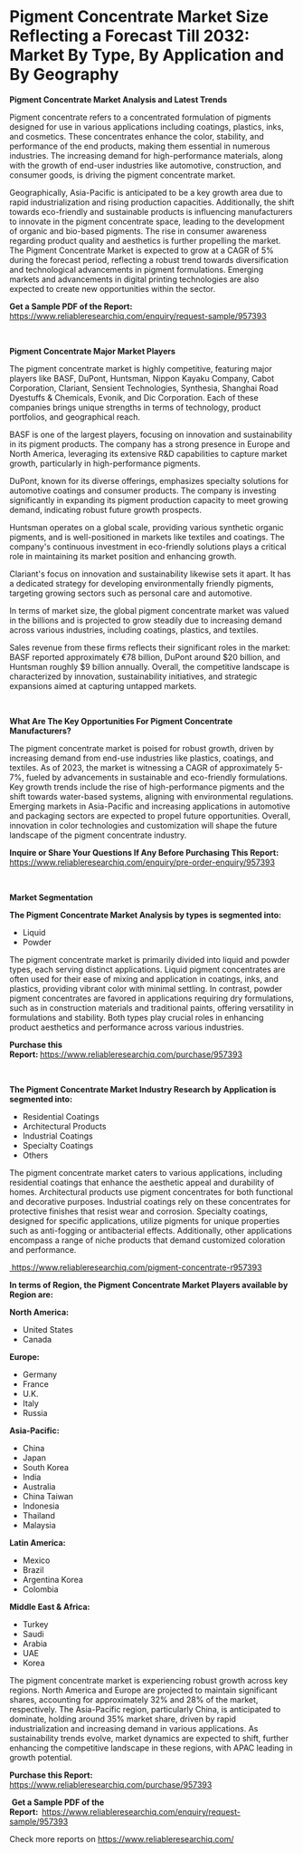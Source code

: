 <p><h1>Pigment Concentrate Market Size Reflecting a Forecast Till 2032: Market By Type, By Application and By Geography</h1></p><p><strong>Pigment Concentrate Market Analysis and Latest Trends</strong></p>
<p><p>Pigment concentrate refers to a concentrated formulation of pigments designed for use in various applications including coatings, plastics, inks, and cosmetics. These concentrates enhance the color, stability, and performance of the end products, making them essential in numerous industries. The increasing demand for high-performance materials, along with the growth of end-user industries like automotive, construction, and consumer goods, is driving the pigment concentrate market.</p><p>Geographically, Asia-Pacific is anticipated to be a key growth area due to rapid industrialization and rising production capacities. Additionally, the shift towards eco-friendly and sustainable products is influencing manufacturers to innovate in the pigment concentrate space, leading to the development of organic and bio-based pigments. The rise in consumer awareness regarding product quality and aesthetics is further propelling the market. The Pigment Concentrate Market is expected to grow at a CAGR of 5% during the forecast period, reflecting a robust trend towards diversification and technological advancements in pigment formulations. Emerging markets and advancements in digital printing technologies are also expected to create new opportunities within the sector.</p></p>
<p><strong>Get a Sample PDF of the Report:&nbsp;</strong> <a href="https://www.reliableresearchiq.com/enquiry/request-sample/957393?utm_campaign=1906&utm_medium=2&utm_source=Github&utm_content=ia&utm_term=30012025&utm_id=pigment-concentrate">https://www.reliableresearchiq.com/enquiry/request-sample/957393</a></p>
<p>&nbsp;</p>
<p><strong>Pigment Concentrate Major Market Players</strong></p>
<p><p>The pigment concentrate market is highly competitive, featuring major players like BASF, DuPont, Huntsman, Nippon Kayaku Company, Cabot Corporation, Clariant, Sensient Technologies, Synthesia, Shanghai Road Dyestuffs & Chemicals, Evonik, and Dic Corporation. Each of these companies brings unique strengths in terms of technology, product portfolios, and geographical reach.</p><p>BASF is one of the largest players, focusing on innovation and sustainability in its pigment products. The company has a strong presence in Europe and North America, leveraging its extensive R&D capabilities to capture market growth, particularly in high-performance pigments.</p><p>DuPont, known for its diverse offerings, emphasizes specialty solutions for automotive coatings and consumer products. The company is investing significantly in expanding its pigment production capacity to meet growing demand, indicating robust future growth prospects.</p><p>Huntsman operates on a global scale, providing various synthetic organic pigments, and is well-positioned in markets like textiles and coatings. The company's continuous investment in eco-friendly solutions plays a critical role in maintaining its market position and enhancing growth.</p><p>Clariant's focus on innovation and sustainability likewise sets it apart. It has a dedicated strategy for developing environmentally friendly pigments, targeting growing sectors such as personal care and automotive.</p><p>In terms of market size, the global pigment concentrate market was valued in the billions and is projected to grow steadily due to increasing demand across various industries, including coatings, plastics, and textiles.</p><p>Sales revenue from these firms reflects their significant roles in the market: BASF reported approximately €78 billion, DuPont around $20 billion, and Huntsman roughly $9 billion annually. Overall, the competitive landscape is characterized by innovation, sustainability initiatives, and strategic expansions aimed at capturing untapped markets.</p></p>
<p>&nbsp;</p>
<p><strong>What Are The Key Opportunities For Pigment Concentrate Manufacturers?</strong></p>
<p><p>The pigment concentrate market is poised for robust growth, driven by increasing demand from end-use industries like plastics, coatings, and textiles. As of 2023, the market is witnessing a CAGR of approximately 5-7%, fueled by advancements in sustainable and eco-friendly formulations. Key growth trends include the rise of high-performance pigments and the shift towards water-based systems, aligning with environmental regulations. Emerging markets in Asia-Pacific and increasing applications in automotive and packaging sectors are expected to propel future opportunities. Overall, innovation in color technologies and customization will shape the future landscape of the pigment concentrate industry.</p></p>
<p><strong>Inquire or Share Your Questions If Any Before Purchasing This Report:</strong> <a href="https://www.reliableresearchiq.com/enquiry/pre-order-enquiry/957393?utm_campaign=1906&utm_medium=2&utm_source=Github&utm_content=ia&utm_term=30012025&utm_id=pigment-concentrate">https://www.reliableresearchiq.com/enquiry/pre-order-enquiry/957393</a></p>
<p>&nbsp;</p>
<p><strong>Market Segmentation</strong></p>
<p><strong>The Pigment Concentrate Market Analysis by types is segmented into:</strong></p>
<p><ul><li>Liquid</li><li>Powder</li></ul></p>
<p><p>The pigment concentrate market is primarily divided into liquid and powder types, each serving distinct applications. Liquid pigment concentrates are often used for their ease of mixing and application in coatings, inks, and plastics, providing vibrant color with minimal settling. In contrast, powder pigment concentrates are favored in applications requiring dry formulations, such as in construction materials and traditional paints, offering versatility in formulations and stability. Both types play crucial roles in enhancing product aesthetics and performance across various industries.</p></p>
<p><strong>Purchase this Report:&nbsp;</strong><a href="https://www.reliableresearchiq.com/purchase/957393?utm_campaign=1906&utm_medium=2&utm_source=Github&utm_content=ia&utm_term=30012025&utm_id=pigment-concentrate">https://www.reliableresearchiq.com/purchase/957393</a></p>
<p>&nbsp;</p>
<p><strong>The Pigment Concentrate Market Industry Research by Application is segmented into:</strong></p>
<p><ul><li>Residential Coatings</li><li>Architectural Products</li><li>Industrial Coatings</li><li>Specialty Coatings</li><li>Others</li></ul></p>
<p><p>The pigment concentrate market caters to various applications, including residential coatings that enhance the aesthetic appeal and durability of homes. Architectural products use pigment concentrates for both functional and decorative purposes. Industrial coatings rely on these concentrates for protective finishes that resist wear and corrosion. Specialty coatings, designed for specific applications, utilize pigments for unique properties such as anti-fogging or antibacterial effects. Additionally, other applications encompass a range of niche products that demand customized coloration and performance.</p></p>
<p><a href="https://www.reliableresearchiq.com/pigment-concentrate-r957393?utm_campaign=1906&utm_medium=2&utm_source=Github&utm_content=ia&utm_term=30012025&utm_id=pigment-concentrate">&nbsp;https://www.reliableresearchiq.com/pigment-concentrate-r957393</a></p>
<p><strong>In terms of Region, the Pigment Concentrate Market Players available by Region are:</strong></p>
<p>
    <p> <strong> North America: </strong>
        <ul>
            <li>United States</li>
            <li>Canada</li>
        </ul>
        </p> 
    <p> <strong> Europe: </strong>
        <ul>
            <li>Germany</li>
            <li>France</li>
            <li>U.K.</li>
            <li>Italy</li>
            <li>Russia</li>
        </ul>
        </p> 
    <p> <strong> Asia-Pacific: </strong>
        <ul>
            <li>China</li>
            <li>Japan</li>
            <li>South Korea</li>
            <li>India</li>
            <li>Australia</li>
            <li>China Taiwan</li>
            <li>Indonesia</li>
            <li>Thailand</li>
            <li>Malaysia</li>
        </ul>
        </p> 
    <p> <strong> Latin America: </strong>
        <ul>
            <li>Mexico</li>
            <li>Brazil</li>
            <li>Argentina Korea</li>
            <li>Colombia</li>
        </ul>
        </p> 
    <p> <strong> Middle East & Africa: </strong>
        <ul>
            <li>Turkey</li>
            <li>Saudi</li>
            <li>Arabia</li>
            <li>UAE</li>
            <li>Korea</li>
        </ul>
    </p>
    </p>
<p><p>The pigment concentrate market is experiencing robust growth across key regions. North America and Europe are projected to maintain significant shares, accounting for approximately 32% and 28% of the market, respectively. The Asia-Pacific region, particularly China, is anticipated to dominate, holding around 35% market share, driven by rapid industrialization and increasing demand in various applications. As sustainability trends evolve, market dynamics are expected to shift, further enhancing the competitive landscape in these regions, with APAC leading in growth potential.</p></p>
<p><strong>Purchase this Report: </strong><a href="https://www.reliableresearchiq.com/purchase/957393?utm_campaign=1906&utm_medium=2&utm_source=Github&utm_content=ia&utm_term=30012025&utm_id=pigment-concentrate">https://www.reliableresearchiq.com/purchase/957393</a></p>
<p>&nbsp;<strong>Get a Sample PDF of the Report:&nbsp;&nbsp;</strong><a href="https://www.reliableresearchiq.com/enquiry/request-sample/957393?utm_campaign=1906&utm_medium=2&utm_source=Github&utm_content=ia&utm_term=30012025&utm_id=pigment-concentrate">https://www.reliableresearchiq.com/enquiry/request-sample/957393</a></p>
<p><strong></strong></p>
<p>Check more reports on <a href="https://www.reliableresearchiq.com/?utm_campaign=1906&utm_medium=2&utm_source=Github&utm_content=ia&utm_term=30012025&utm_id=pigment-concentrate">https://www.reliableresearchiq.com/</a></p>